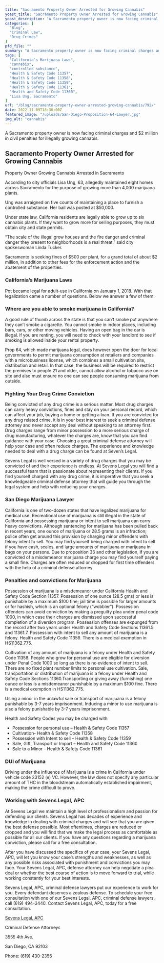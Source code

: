 ```yaml
---
title: "Sacramento Property Owner Arrested for Growing Cannabis"
yoast_title: "Sacramento Property Owner Arrested for Growing Cannabis"
yoast_description: "A Sacramento property owner is now facing criminal charges and $2 million in civil penalties for illegally growing cannabis."
categories: [
  "Blog",
  "Criminal Law",
  "Drug Crimes"
]
pfd_file: ""
summary: "A Sacramento property owner is now facing criminal charges and $2 million in civil penalties for illegally growing cannabis. Property Owner Growing Cannabis Arrested in Sacramento According to city officials Lisa Ung, 63, allegedly maintained eight homes across Sacramento for the purpose of growing more than 4,000 marijuana plants. Ung was arraigned on five counts"
tags: [
  "California’s Marijuana Laws",
  "cannabis",
  "controlled substance",
  "Health & Safety Code 11357",
  "Health & Safety Code 11358",
  "Health & Safety Code 11359",
  "Health & Safety Code 11361",
  "Health and Safety Code 11360",
  "Lisa Ung, Sacramento"
]
url: "/blog/sacramento-property-owner-arrested-growing-cannabis/792/"
date: 2022-11-09T18:30:00Z
featured_image: "/uploads/San-Diego-Proposition-64-Lawyer.jpg"
img_alt: "cannabis"
---
```

A Sacramento property owner is now facing criminal charges and $2 million in civil penalties for illegally growing cannabis.

## Sacramento Property Owner Arrested for Growing Cannabis

Property Owner Growing Cannabis Arrested in Sacramento

According to city officials Lisa Ung, 63, allegedly maintained eight homes across Sacramento for the purpose of growing more than 4,000 marijuana plants.

Ung was arraigned on five counts of maintaining a place to furnish a controlled substance. Her bail was posted at $50,000.

Under state law, California residents are legally able to grow up to six cannabis plants. If they want to grow more for selling purposes, they must obtain city and state permits.

“The scale of the illegal grow houses and the fire danger and criminal danger they present to neighborhoods is a real threat,” said city spokeswoman Linda Tucker.

Sacramento is seeking fines of $500 per plant, for a grand total of about $2 million, in addition to other fees for the enforcement action and the abatement of the properties.

### California’s Marijuana Laws

Pot became legal for adult-use in California on January 1, 2018. With that legalization came a number of questions. Below we answer a few of them.

### Where are you able to smoke marijuana in California?

A good rule of thumb across the state is that you can’t smoke pot anywhere they can’t smoke a cigarette. You cannot smoke in indoor places, including bars, cars, or other moving vehicles. Having an open bag in the car is illegal. If you are renting, you will need to check with your landlord to see if smoking is allowed inside your rental property.

Prop 64, which made marijuana legal, does however open the door for local governments to permit marijuana consumption at retailers and companies with a microbusiness license, which combines a small cultivation site, distribution and retail. In that case, the business will be required to restrict the premises to people 21 and older, cannot allow alcohol or tobacco use on site and also must ensure no one can see people consuming marijuana from outside.

### Fighting Your Drug Crime Conviction

Being convicted of any drug crime is a serious matter. Most drug charges can carry heavy convictions, fines and stay on your personal record, which can affect your job, buying a home or getting a loan. If you are convicted for any drug related crime, it is in your best interest to seek a criminal defense attorney and never accept any deal without speaking to an attorney first. Drug charges range from minor possession to a more serious charge of drug manufacturing, whatever the charges are, know that you can find guidance with your case. Choosing a great criminal defense attorney will help your case and often reduce charges. The experience and knowledge needed to deal with a drug charge can be found at Seven’s Legal.

Sevens Legal is well versed in a variety of drug charges that you may be convicted of and their experience is endless. At Sevens Legal you will find a successful team that is passionate about representing their clients. If you find yourself charged with any drug crime, it is imperative that you seek a knowledgeable criminal defense attorney that will guide you through the legal system and help with reducing your charges.

### San Diego Marijuana Lawyer

California is one of two-dozen states that have legalized marijuana for medical use. Recreational use of marijuana is still illegal in the state of California and possessing marijuana or intent to sell marijuana can carry heavy convictions. Although sentencing for marijuana has been pulled back in recent years, one ounce of marijuana or 28.5 grams is an infraction; police often get around this provision by charging minor offenders with felony intent to sell. You may find yourself being charged with intent to sell if you have cash, scales, and large amounts of marijuana or marijuana in bags on your persons. Due to proposition 36 and other legislation, if you are convicted of a misdemeanor marijuana charge you may find yourself paying a small fine. Charges are often reduced or dropped for first time offenders with the help of a criminal defense attorney.

### Penalties and convictions for Marijuana

Possession of marijuana is a misdemeanor under California Health and Safety Code Section 11357. Possession of one ounce (28.5 gms) or less is punishable by a maximum $100 fine; jail time is possible for larger amounts or for hashish, which is an optional felony (“wobbler”). Possession offenders can avoid conviction by making a preguilty plea under penal code 1000, in which case their charges are dismissed upon successful completion of a diversion program. Possession offenses are expunged from the record after two years under Health and Safety Code Sections 11361.5 and 11361.7. Possession with intent to sell any amount of marijuana is a felony. Health and Safety Code 11359. There is a medical exemption in HS11362.775.

Cultivation of any amount of marijuana is a felony under Health and Safety Code 11358. People who grow for personal use are eligible for diversion under Penal Code 1000 so long as there is no evidence of intent to sell. There are no fixed plant number limits to personal use cultivation. Sale, transportation or distribution of marijuana is a felony under Health and Safety Code Sections 11360.Transporting or giving away (furnishing) one ounce or less is a misdemeanor punishable by a maximum $100 fine. There is a medical exemption in HS11362.775.

Using a minor in the unlawful sale or transport of marijuana is a felony punishable by 3-7 years imprisonment. Inducing a minor to use marijuana is also a felony punishable by 3-7 years imprisonment.

Health and Safety Codes you may be charged with

* Possession for personal use – Health & Safety Code 11357
* Cultivation- Health & Safety Code 11358
* Possession with Intent to sell – Health & Safety Code 11359
* Sale, Gift, Transport or Import – Health and Safety Code 11360
* Sale to a Minor – Health & Safety Code 11361

### DUI of Marijuana

Driving under the influence of Marijuana is a crime in California under vehicle code 23152 (e) VC. However, the law does not specify any particular amount of THC in the bloodstream automatically established impairment, making the crime difficult to prove.

### Working with Sevens Legal, APC

At Sevens Legal we maintain a high level of professionalism and passion for defending our clients. Sevens Legal has decades of experience and knowledge in dealing with criminal charges and will see that you are given the best defense possible. Most oftentimes, charges are reduced or dropped and you will find that we make the legal process as comfortable as possible for all our clients. If you have any questions regarding a marijuana conviction, please call for a free consultation.

After you have discussed the specifics of your case, your Sevens Legal, APC, will let you know your case’s strengths and weaknesses, as well as any possible risks associated with punishment and convictions you may face. Your Sevens Legal, APC, defense attorney can help negotiate a plea deal or whether the best course of action is to move forward to trial, while working constantly for your best interests.

Sevens Legal, APC, criminal defense lawyers put our experience to work for you. Every defendant deserves a zealous defense. To schedule your free consultation with one of our Sevens Legal, APC, criminal defense lawyers, call (619) 494-3440. Contact Sevens Legal, APC, today for a free consultation.

[Sevens Legal, APC](https://www.sevenslegal.com/ "Sevens Legal, APC")

Criminal Defense Attorneys

3555 4th Ave.

San Diego, CA 92103

Phone: (619) 430-2355